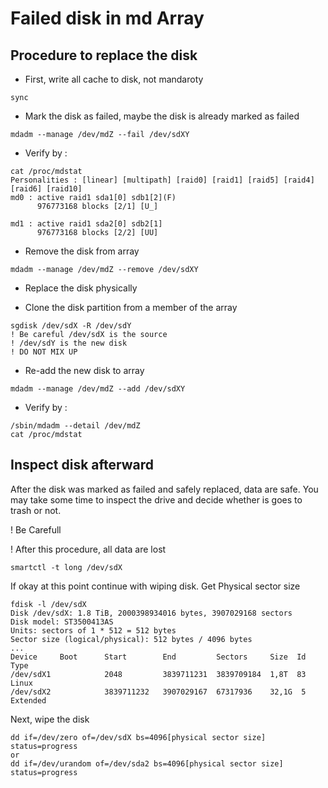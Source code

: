 # Failed disk in md Array

## Procedure to replace the disk
- First, write all cache to disk, not mandaroty

`sync`

- Mark the disk as failed, maybe the disk is already marked as failed

`mdadm --manage /dev/mdZ --fail /dev/sdXY`

- Verify by :
```
cat /proc/mdstat
Personalities : [linear] [multipath] [raid0] [raid1] [raid5] [raid4] [raid6] [raid10]
md0 : active raid1 sda1[0] sdb1[2](F)
      976773168 blocks [2/1] [U_]

md1 : active raid1 sda2[0] sdb2[1]
      976773168 blocks [2/2] [UU]
```

- Remove the disk from array

`mdadm --manage /dev/mdZ --remove /dev/sdXY`

- Replace the disk physically

- Clone the disk partition from a member of the array
```
sgdisk /dev/sdX -R /dev/sdY 
! Be careful /dev/sdX is the source
! /dev/sdY is the new disk
! DO NOT MIX UP
```

- Re-add the new disk to array

`mdadm --manage /dev/mdZ --add /dev/sdXY`

- Verify by :
```
/sbin/mdadm --detail /dev/mdZ
cat /proc/mdstat
```


## Inspect disk afterward
After the disk was marked as failed and safely replaced, data are safe.
You may take some time to inspect the drive and decide whether is goes to trash or not.

! Be Carefull

! After this procedure, all data are lost

`smartctl -t long /dev/sdX`

If okay at this point continue with wiping disk.
Get Physical sector size
```
fdisk -l /dev/sdX
Disk /dev/sdX: 1.8 TiB, 2000398934016 bytes, 3907029168 sectors
Disk model: ST3500413AS
Units: sectors of 1 * 512 = 512 bytes
Sector size (logical/physical): 512 bytes / 4096 bytes
...
Device     Boot      Start        End         Sectors     Size  Id Type
/dev/sdX1            2048         3839711231  3839709184  1,8T  83 Linux
/dev/sdX2            3839711232   3907029167  67317936    32,1G  5 Extended
```

Next, wipe the disk
```
dd if=/dev/zero of=/dev/sdX bs=4096[physical sector size] status=progress
or
dd if=/dev/urandom of=/dev/sda2 bs=4096[physical sector size] status=progress
```
